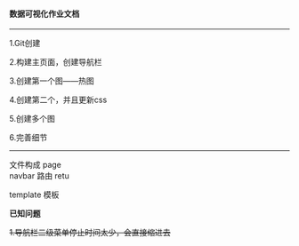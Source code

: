 #### 数据可视化作业文档

---

1.Git创建

2.构建主页面，创建导航栏

3.创建第一个图——热图

4.创建第二个，并且更新css

5.创建多个图

6.完善细节

---

文件构成
page  
navbar 路由
retu 

template 模板


**已知问题**

~~1.导航栏二级菜单停止时间太少，会直接缩进去~~

